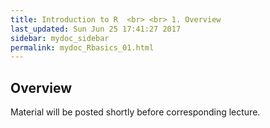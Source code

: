 ```yaml
---
title: Introduction to R  <br> <br> 1. Overview
last_updated: Sun Jun 25 17:41:27 2017
sidebar: mydoc_sidebar
permalink: mydoc_Rbasics_01.html
---
```


## Overview

Material will be posted shortly before corresponding lecture.


